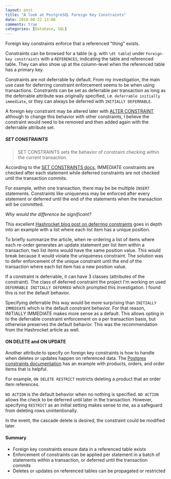 ```yaml
---
layout: post
title: "A look at PostgreSQL Foreign Key Constraints"
date: 2018-08-22 13:00
comments: true
categories: [Database, SQL]
---
```


Foreign key constraints enforce that a referenced "thing" exists.

Constraints can be browsed for a table (e.g. with `\dt table`) under `Foreign-key constraints` with a `REFERENCES`, indicating the table and referenced table. They can also show up at the column-level when the referenced table has a primary key.

Constraints are not deferrable by default. From my investigation, the main use case for deferring constraint enforcement seems to be when using transactions. Constraints can be set as deferrable per transaction as long as the deferrable attribute was originally specified, i.e. `deferrable initially immediate`, or they can always be deferred with `INITIALLY DEFERRABLE`.

A foreign key constraint may be altered later with [ALTER CONSTRAINT](https://www.postgresql.org/docs/9.4/static/sql-altertable.html) although to change this behavior with other constraints, I believe the constraint would need to be removed and then added again with the deferrable attribute set.

##### SET CONSTRAINTS

> SET CONSTRAINTS sets the behavior of constraint checking within the current transaction.

According to the [SET CONSTRAINTS docs](https://www.postgresql.org/docs/9.1/static/sql-set-constraints.html), IMMEDIATE constraints are checked after each statement while deferred constraints are not checked until the transaction commits.

For example, within one transaction, there may be be multiple `INSERT` statements. Constraints like uniqueness may be enforced after every statement or deferred until the end of the statements when the transaction will be committed.

*Why would the difference be significant?*

This excellent [Hashrocket blog post on deferring constraints](https://hashrocket.com/blog/posts/deferring-database-constraints) goes in depth into an example with a list where each list item has a unique position.

To briefly summarize the article, when re-ordering a list of items where each re-order generates an update statement per list item within a transaction, two list items would have the same position value. This would break because it would violate the uniqueness constraint. The solution was to defer enforcement of the unique constraint until the end of the transaction where each list item has a new position value.

If a constraint is deferrable, it can have 3 classes (attributes of the constraint). The class of deferred constraint the project I'm working on used `DEFERRABLE INITIALLY DEFERRED` which prompted this investigation. I found this is not the default behavior.

Specifying deferrable this way would be more surprising than `INITIALLY IMMEDIATE` which is the default constraint behavior. For that reason, INITIALLY IMMEDIATE makes more sense as a default. This allows opting in to the deferrable constraint enforcement on a per transaction basis, but otherwise preserves the default behavior. This was the recommendation from the Hashrocket article as well.

#### ON DELETE and ON UPDATE

Another attribute to specify on foreign key constraints is how to handle when deletes or updates happen on referenced data. The [Postgres constraints documentation](https://www.postgresql.org/docs/9.5/static/ddl-constraints.html) has an example with products, orders, and order items that is helpful.

For example, `ON DELETE RESTRICT` restricts deleting a product that an order item references.

`NO ACTION` is the default behavior when no nothing is specified. `NO ACTION` allows the check to be deferred until later in the transaction. However, specifying `RESTRICT` as an initial setting makes sense to me, as a safeguard from deleting rows unintentionally.

In the event, the cascade delete is desired, the constraint could be modified later.


#### Summary

 * Foreign key constraints ensure data in a referenced table exists
 * Enforcement of constraints can be applied per statement in a batch of statements within a transaction, or deferred until the transaction commits
 * Deletes or updates on referenced tables can be propagated or restricted

